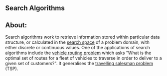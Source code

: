 ## Search Algorithms
## About:
Search algorithms work to retrieve information stored within particular data structure, or calculated in the [search space](https://en.wikipedia.org/wiki/Feasible_region) of a problem domain, with either discrete or continuous values. One of the applications of search algorithms include the [vehicle routing problem](https://en.wikipedia.org/wiki/Vehicle_routing_problem) which asks "What is the optimal set of routes for a fleet of vehicles to traverse in order to deliver to a given set of customers?". It generalises the [travelling salesman problem](https://en.wikipedia.org/wiki/Travelling_salesman_problem) (TSP).
